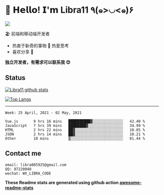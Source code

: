 # 🥳 𝗛𝗲𝗹𝗹𝗼! 𝗜'𝗺 Libra11 ٩(๑>◡<๑)۶

[![](https://img.shields.io/badge/-@Libra11-%23181717?style=flat-square&logo=github)](https://github.com/Libra11)

🏖 前端和移动端开发者

- 热衷于新奇的事物 🤩 热爱思考
- 喜欢分享 🧐

**独立开发者，有需求可以联系我 😊**

## Status

[![Libra11 github stats](https://github-readme-stats.vercel.app/api?username=Libra11&count_private=true&show_icons=true&theme=radical)](https://github.com/Libra11)

[![Top Langs](https://github-readme-stats.vercel.app/api/top-langs/?username=Libra11&theme=radical)](https://github.com/Libra11)

---

<!--START_SECTION:waka-->
```text
Week: 25 April, 2021 - 02 May, 2021

Vue.js       9 hrs 16 mins   ██████████▓░░░░░░░░░░░░░░   42.40 % 
JavaScript   7 hrs 39 mins   ████████▓░░░░░░░░░░░░░░░░   34.99 % 
HTML         2 hrs 22 mins   ██▓░░░░░░░░░░░░░░░░░░░░░░   10.85 % 
JSON         2 hrs 14 mins   ██▓░░░░░░░░░░░░░░░░░░░░░░   10.21 % 
Other        18 mins         ▒░░░░░░░░░░░░░░░░░░░░░░░░   01.44 % 
```
<!--END_SECTION:waka-->

## Contact me

```text
email: libra085925@gmail.com
QQ: 97220040
wechat: WX_LIBRA_CODE
```

**These Readme stats are generated using github action [awesome-readme-stats](https://github.com/anmol098/waka-readme-stats)**

